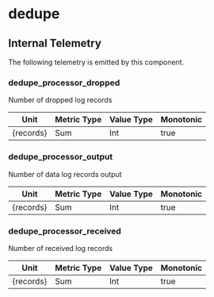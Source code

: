 [comment]: <> (Code generated by mdatagen. DO NOT EDIT.)

# dedupe

## Internal Telemetry

The following telemetry is emitted by this component.

### dedupe_processor_dropped

Number of dropped log records

| Unit | Metric Type | Value Type | Monotonic |
| ---- | ----------- | ---------- | --------- |
| {records} | Sum | Int | true |

### dedupe_processor_output

Number of data log records output

| Unit | Metric Type | Value Type | Monotonic |
| ---- | ----------- | ---------- | --------- |
| {records} | Sum | Int | true |

### dedupe_processor_received

Number of received log records

| Unit | Metric Type | Value Type | Monotonic |
| ---- | ----------- | ---------- | --------- |
| {records} | Sum | Int | true |
